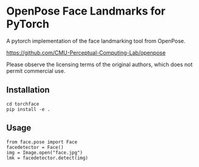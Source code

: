 # OpenPose Face Landmarks for PyTorch

A pytorch implementation of the face landmarking tool from OpenPose.

<https://github.com/CMU-Perceptual-Computing-Lab/openpose>

Please observe the licensing terms of the original authors, which does not permit
commercial use.

## Installation

    cd torchface
    pip install -e .

## Usage

    from face.pose import Face
    facedetector = Face()
    img = Image.open("face.jpg")
    lmk = facedetector.detect(img)
